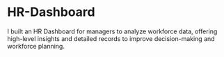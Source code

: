 # HR-Dashboard
I built an HR Dashboard for managers to analyze workforce data, offering high-level insights and detailed records to improve decision-making and workforce planning.
